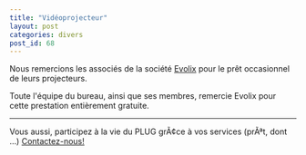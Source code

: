 ```yaml
---
title: "Vidéoprojecteur"
layout: post
categories: divers
post_id: 68
---
```

Nous remercions les associés de la société [Evolix](http://www.evolix.fr) pour le prêt occasionnel de leurs projecteurs.

Toute l'équipe du bureau, ainsi que ses membres, remercie Evolix pour cette prestation entièrement gratuite.


----
Vous aussi, participez à la vie du PLUG grÃ¢ce à vos services (prÃªt, dont …)
[Contactez-nous!](/contact/)